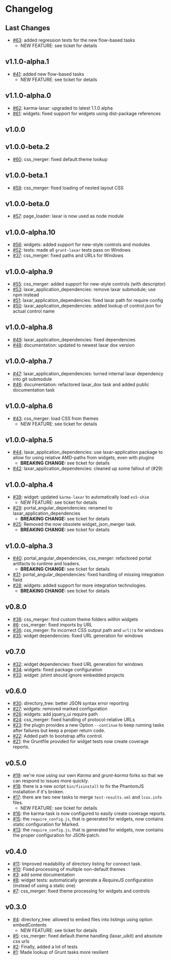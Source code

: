 # Changelog

## Last Changes

- [#63](https://github.com/LaxarJS/grunt-laxar/issues/63): added regression tests for the new flow-based tasks
    + NEW FEATURE: see ticket for details


## v1.1.0-alpha.1

- [#41](https://github.com/LaxarJS/grunt-laxar/issues/41): added new flow-based tasks
    + NEW FEATURE: see ticket for details


## v1.1.0-alpha.0

- [#62](https://github.com/LaxarJS/grunt-laxar/issues/62): karma-laxar: upgraded to latest 1.1.0 alpha
- [#61](https://github.com/LaxarJS/grunt-laxar/issues/61): widgets: fixed support for widgets using dist-package references


## v1.0.0
## v1.0.0-beta.2

- [#60](https://github.com/LaxarJS/grunt-laxar/issues/60): css_merger: fixed default.theme lookup


## v1.0.0-beta.1

- [#59](https://github.com/LaxarJS/grunt-laxar/issues/59): css_merger: fixed loading of nested layout CSS


## v1.0.0-beta.0

- [#57](https://github.com/LaxarJS/grunt-laxar/issues/57): page_loader: laxar is now used as node module


## v1.0.0-alpha.10

- [#56](https://github.com/LaxarJS/grunt-laxar/issues/56): widgets: added support for new-style controls and modules
- [#52](https://github.com/LaxarJS/grunt-laxar/issues/52): tests: made all `grunt-laxar` tests pass on Windows
- [#37](https://github.com/LaxarJS/grunt-laxar/issues/37): css_merger: fixed paths and URLs for Windows


## v1.0.0-alpha.9

- [#55](https://github.com/LaxarJS/grunt-laxar/issues/55): css_merger: added support for new-style controls (with descriptor)
- [#53](https://github.com/LaxarJS/grunt-laxar/issues/53): laxar_application_dependencies: remove laxar submodule; use npm instead
- [#51](https://github.com/LaxarJS/grunt-laxar/issues/51): laxar_application_dependencies: fixed laxar path for require config
- [#50](https://github.com/LaxarJS/grunt-laxar/issues/50): laxar_application_dependencies: added lookup of control.json for actual control name


## v1.0.0-alpha.8

- [#49](https://github.com/LaxarJS/grunt-laxar/issues/49): laxar_application_dependencies: fixed dependencies
- [#48](https://github.com/LaxarJS/grunt-laxar/issues/48): documentation: updated to newest laxar dox version


## v1.0.0-alpha.7

- [#47](https://github.com/LaxarJS/grunt-laxar/issues/47): laxar_application_dependencies: turned internal laxar dependency into git submodule
- [#46](https://github.com/LaxarJS/grunt-laxar/issues/46): documentation: refactored laxar_dox task and added public documentation task


## v1.0.0-alpha.6

- [#43](https://github.com/LaxarJS/grunt-laxar/issues/43): css_merger: load CSS from themes
    + NEW FEATURE: see ticket for details


## v1.0.0-alpha.5

- [#44](https://github.com/LaxarJS/grunt-laxar/issues/44): laxar_application_dependencies: use laxar-application package to allow for using relative AMD-paths from widgets, even with plugins
    + **BREAKING CHANGE:** see ticket for details
- [#42](https://github.com/LaxarJS/grunt-laxar/issues/42): laxar_application_dependencies: cleaned up some fallout of (#29)


## v1.0.0-alpha.4

- [#39](https://github.com/LaxarJS/grunt-laxar/issues/39): widget: updated `karma-laxar` to automatically load `es5-shim`
    + NEW FEATURE: see ticket for details
- [#29](https://github.com/LaxarJS/grunt-laxar/issues/29): portal_angular_dependencies: renamed to laxar_application_dependencies
    + **BREAKING CHANGE:** see ticket for details
- [#25](https://github.com/LaxarJS/grunt-laxar/issues/25): Removed the now obsolete widget_json_merger task.
    + **BREAKING CHANGE:** see ticket for details


## v1.0.0-alpha.3

- [#40](https://github.com/LaxarJS/grunt-laxar/issues/40): portal_angular_dependencies, css_merger: refactored portal artifacts to runtime and loaders.
    + **BREAKING CHANGE:** see ticket for details
- [#31](https://github.com/LaxarJS/grunt-laxar/issues/31): portal_angular_dependencies: fixed handling of missing integration field
- [#28](https://github.com/LaxarJS/grunt-laxar/issues/28): widgets: added support for more integration technologies.
    + **BREAKING CHANGE:** see ticket for details


## v0.8.0

- [#38](https://github.com/LaxarJS/grunt-laxar/issues/38): css_merger: find custom theme folders within widgets
- [#6](https://github.com/LaxarJS/grunt-laxar/issues/6): css_merger: fixed imports by URL
- [#36](https://github.com/LaxarJS/grunt-laxar/issues/36): css_merger: fix incorrect CSS output path and `url()`s for windows
- [#35](https://github.com/LaxarJS/grunt-laxar/issues/35): widget dependencies: fixed URL generation for windows


## v0.7.0

- [#32](https://github.com/LaxarJS/grunt-laxar/issues/32): widget dependencies: fixed URL generation for windows
- [#34](https://github.com/LaxarJS/grunt-laxar/issues/34): widgets: fixed package configuration
- [#33](https://github.com/LaxarJS/grunt-laxar/issues/33): widget: jshint should ignore embedded projects


## v0.6.0

- [#30](https://github.com/LaxarJS/grunt-laxar/issues/30): directory_tree: better JSON syntax error reporting
- [#27](https://github.com/LaxarJS/grunt-laxar/issues/27): widgets: removed marked configuration
- [#26](https://github.com/LaxarJS/grunt-laxar/issues/26): widgets: add jquery_ui require path
- [#24](https://github.com/LaxarJS/grunt-laxar/issues/24): css_merger: fixed handling of protocol-relative URLs
- [#23](https://github.com/LaxarJS/grunt-laxar/issues/23): the plugin provides a new Option `--continue` to keep running tasks after failures but keep a proper return code.
- [#22](https://github.com/LaxarJS/grunt-laxar/issues/22): Added path to bootstrap affix control.
- [#21](https://github.com/LaxarJS/grunt-laxar/issues/21): the Gruntfile provided for widget tests now create coverage reports.


## v0.5.0

- [#19](https://github.com/LaxarJS/grunt-laxar/issues/19): we're now using our own _Karma_ and _grunt-karma_ forks so that we can respond to issues more quickly.
- [#18](https://github.com/LaxarJS/grunt-laxar/issues/18): there is a new script `bin/fixinstall` to fix the PhantomJS installation if it's broken.
- [#17](https://github.com/LaxarJS/grunt-laxar/issues/17): there are two new tasks to merge `test-results.xml` and `lcov.info` files.
    + NEW FEATURE: see ticket for details
- [#16](https://github.com/LaxarJS/grunt-laxar/issues/16): the karma-task is now configured to easily create coverage reports.
- [#15](https://github.com/LaxarJS/grunt-laxar/issues/15): the `require_config.js`, that is generated for widgets, now contains static configuration for Marked.
- [#13](https://github.com/LaxarJS/grunt-laxar/issues/13): the `require_config.js`, that is generated for widgets, now contains the proper configuration for JSON-patch.


## v0.4.0

- [#11](https://github.com/LaxarJS/grunt-laxar/issues/11): Improved readability of directory listing for connect task.
- [#10](https://github.com/LaxarJS/grunt-laxar/issues/10): Fixed processing of multiple non-default themes
- [#3](https://github.com/LaxarJS/grunt-laxar/issues/3): add some documentation
- [#8](https://github.com/LaxarJS/grunt-laxar/issues/8): widget tests: automatically generate a *RequireJS* configuration (instead of using a static one)
- [#7](https://github.com/LaxarJS/grunt-laxar/issues/7): css_merger: fixed theme processing for widgets and controls


## v0.3.0

- [#4](https://github.com/LaxarJS/grunt-laxar/issues/4): directory_tree: allowed to embed files into listings using option embedContents
    + NEW FEATURE: see ticket for details
- [#5](https://github.com/LaxarJS/grunt-laxar/issues/5): css_merger: fixed default.theme handling (laxar_uikit) and absolute css urls
- [#2](https://github.com/LaxarJS/grunt-laxar/issues/2): Finally, added a lot of tests
- [#1](https://github.com/LaxarJS/grunt-laxar/issues/1): Made lookup of Grunt tasks more resilient
